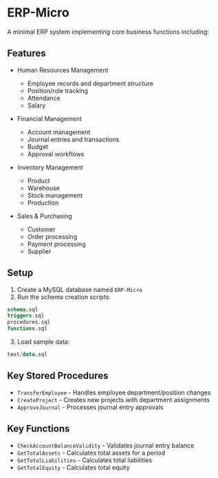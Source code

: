 # ERP-Micro

A minimal ERP system implementing core business functions including:

## Features

-   Human Resources Management

    -   Employee records and department structure
    -   Position/role tracking
    -   Attendance
    -   Salary

-   Financial Management

    -   Account management
    -   Journal entries and transactions
    -   Budget
    -   Approval workflows

-   Inventory Management

    -   Product
    -   Warehouse
    -   Stock management
    -   Production

-   Sales & Purchasing
    -   Customer
    -   Order processing
    -   Payment processing
    -   Supplier

## Setup

1. Create a MySQL database named `ERP-Micro`
2. Run the schema creation scripts:

```sql
schema.sql
triggers.sql
procedures.sql
functions.sql
```

3. Load sample data:

```sql
test/data.sql
```

## Key Stored Procedures

-   `TransferEmployee` - Handles employee department/position changes
-   `CreateProject` - Creates new projects with department assignments
-   `ApproveJournal` - Processes journal entry approvals

## Key Functions

-   `CheckAccountBalanceValidity` - Validates journal entry balance
-   `GetTotalAssets` - Calculates total assets for a period
-   `GetTotalLiabilities` - Calculates total liabilities
-   `GetTotalEquity` - Calculates total equity
